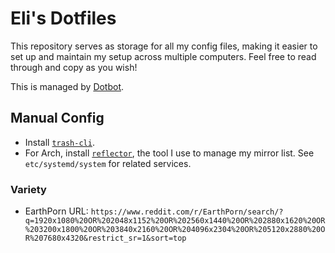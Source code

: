 # Eli's Dotfiles

This repository serves as storage for all my config files, making it easier to
set up and maintain my setup across multiple computers. Feel free to read
through and copy as you wish!

This is managed by [Dotbot](https://git.io/dotbot).

## Manual Config

* Install [`trash-cli`](https://github.com/sindresorhus/trash-cli).
* For Arch, install
  [`reflector`](https://wiki.archlinux.org/index.php/Reflector), the tool I use
  to manage my mirror list. See `etc/systemd/system` for related services.

### Variety
* EarthPorn URL: `https://www.reddit.com/r/EarthPorn/search/?q=1920x1080%20OR%202048x1152%20OR%202560x1440%20OR%202880x1620%20OR%203200x1800%20OR%203840x2160%20OR%204096x2304%20OR%205120x2880%20OR%207680x4320&restrict_sr=1&sort=top`
